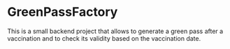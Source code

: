 # GreenPassFactory

This is a small backend project that allows to generate a green pass after a vaccination and to check its validity based on the vaccination date.
